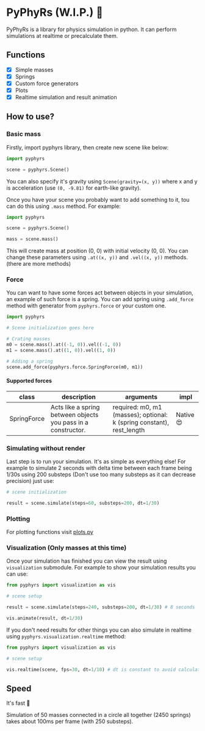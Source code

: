 # PyPhyRs (W.I.P.) :rocket:

PyPhyRs is a library for physics simulation in python. It can perform simulations at realtime or precalculate them.

## Functions

-   [x] Simple masses
-   [x] Springs
-   [x] Custom force generators
-   [x] Plots
-   [x] Realtime simulation and result animation

## How to use?

### Basic mass

Firstly, import pyphyrs library, then create new scene like below:

```py
import pyphyrs

scene = pyphyrs.Scene()
```

You can also specify it's gravity using `Scene(gravity=(x, y))` where x and y is acceleration (use `(0, -9.81)` for earth-like gravity).

Once you have your scene you probably want to add something to it, tou can do this using `.mass` method. For example:

```py
import pyphyrs

scene = pyphyrs.Scene()

mass = scene.mass()
```

This will create mass at position (0, 0) with initial velocity (0, 0). You can change these parameters using `.at((x, y))` and `.vel((x, y))` methods. (there are more methods)

### Force

You can want to have some forces act between objects in your simulation, an example of such force is a spring. You can add spring using `.add_force` method with generator from `pyphyrs.force` or your custom one.

```py
import pyphyrs

# Scene initialization goes here

# Crating masses
m0 = scene.mass().at((-1, 0)).vel((-1, 0))
m1 = scene.mass().at((1, 0)).vel((1, 0))

# Adding a spring
scene.add_force(pyphyrs.force.SpringForce(m0, m1))
```

#### Supported forces

| class       | description                                                   | arguments                                                             | impl                |
| ----------- | ------------------------------------------------------------- | --------------------------------------------------------------------- | ------------------- |
| SpringForce | Acts like a spring between objects you pass in a constructor. | required: m0, m1 (masses); optional: k (spring constant), rest_length | Native :heart_eyes: |

### Simulating without render

Last step is to run your simulation. It's as simple as everything else!
For example to simulate 2 seconds with delta time between each frame being 1/30s using 200 substeps (Don't use too many substeps as it can decrease precision) just use:

```py
# scene initialization

result = scene.simulate(steps=60, substeps=200, dt=1/30)
```

### Plotting

For plotting functions visit [plots.py](python/pyphyrs/plots.py)

### Visualization (Only masses at this time)

Once your simulation has finished you can view the result using `visualization` submodule. For example to show your simulation results you can use:

```py
from pyphyrs import visualization as vis

# scene setup

result = scene.simulate(steps=240, substeps=200, dt=1/30) # 8 seconds

vis.animate(result, dt=1/30)
```

If you don't need results for other things you can also simulate in realtime using `pyphyrs.visualization.realtime` method:

```py
from pyphyrs import visualization as vis

# scene setup

vis.realtime(scene, fps=30, dt=1/10) # dt is constant to avoid calculation mistakes
```

## Speed

It's fast :red_car:

Simulation of 50 masses connected in a circle all together (2450 springs) takes about 100ms per frame (with 250 substeps).
